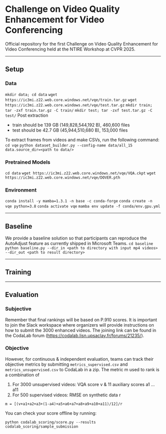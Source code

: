 # Challenge on Video Quality Enhancement for Video Conferencing
Official repository for the first Challenge on Video Quality Enhancement for Video Conferencing held at the NTIRE Workshop at CVPR 2025.



---
## Setup
### Data
`mkdir data; cd data`
`wget https://ic3mi.z22.web.core.windows.net/vqe/train.tar.gz`
`wget https://ic3mi.z22.web.core.windows.net/vqe/test.tar.gz`
`mkdir train; tar -zxf train.tar.gz -C train/`
`mkdir test; tar -zxf test.tar.gz -C test/`
Post extraction
- train should be 139 GB (149,828,544,192 B), 460,600 files
- test should be 42.7 GB (45,944,510,680 B), 153,000 files

To extract frames from videos and make CSVs, run the following command:
`cd vqe`
`python dataset_builder.py --config-name data/all_15 data.source_dir=<path to data/>`

### Pretrained Models
`cd data`
`wget https://ic3mi.z22.web.core.windows.net/vqe/VQA.ckpt`
`wget https://ic3mi.z22.web.core.windows.net/vqe/DOVER.pth`

### Environment
`conda install -y mamba=1.3.1 -n base -c conda-forge`
`conda create -n vqe python=3.8`
`conda activate vqe`
`mamba env update -f conda/env.gpu.yml`

---
## Baseline
We provide a baseline solution so that participants can reproduce the AutoAdjust feature as currently shipped in Microsoft Teams.
`cd baseline`
`python baseline.py --dir_in <path to directory with input mp4 videos> --dir_out <path to result directory>`


---
## Training


---
## Evaluation
### Subjective
Remember that final rankings will be based on P.910 scores. It is important to join the Slack workspace where organizers will provide instructions on how to submit the 3000 enhanced videos. The joining link can be found in the CodaLab forum (https://codalab.lisn.upsaclay.fr/forums/21235/).

### Objective
However, for continuous & independent evaluation, teams can track their objective metrics by submitting `metrics_supervised.csv` and `metrics_unsupervised.csv` to CodaLab in a zip.
The metric m used to rank is a combination of
1. For 3000 unsupervised videos: VQA score v & 11 auxiliary scores a1 ... a11
3. For 500 supervised videos: RMSE on synthetic data r

`m = [(v+a1+a2+a3+(1-a4)+a5+a6+a7+a8+a9+a10+a11)/12]/r`

You can check your score offline by running:
```
python codalab_scoring/score.py --results codalab_scoring/sample_submission
```
